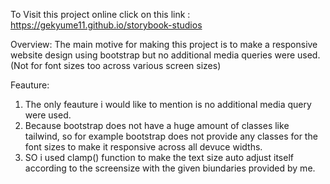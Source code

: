 To Visit this project online click on this link : https://gekyume11.github.io/storybook-studios

Overview:
The main motive for making this project is to make a responsive website design using bootstrap but no additional media queries were used. (Not for font sizes too across various screen sizes) 

Feauture:
1. The only feauture i would like to mention is no additional media query were used.
2. Because bootstrap does not have a huge amount of classes like tailwind, so for example bootstrap does not provide any classes for the font sizes to make it responsive across all devuce widths.
3. SO i used clamp() function to make the text size auto adjust itself according to the screensize with the given biundaries provided by me.
